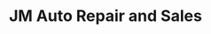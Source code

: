 ---
title: "JM Auto Repair and Sales"
url: /thorold/jm-auto-repair-and-sales/
shop: Autowerkstatt
---
